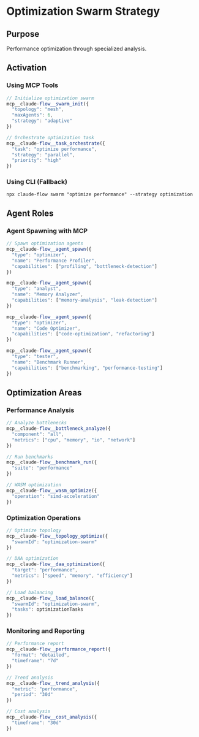 # Optimization Swarm Strategy

## Purpose
Performance optimization through specialized analysis.

## Activation

### Using MCP Tools
```javascript
// Initialize optimization swarm
mcp__claude-flow__swarm_init({
  "topology": "mesh",
  "maxAgents": 6,
  "strategy": "adaptive"
})

// Orchestrate optimization task
mcp__claude-flow__task_orchestrate({
  "task": "optimize performance",
  "strategy": "parallel",
  "priority": "high"
})
```

### Using CLI (Fallback)
`npx claude-flow swarm "optimize performance" --strategy optimization`

## Agent Roles

### Agent Spawning with MCP
```javascript
// Spawn optimization agents
mcp__claude-flow__agent_spawn({
  "type": "optimizer",
  "name": "Performance Profiler",
  "capabilities": ["profiling", "bottleneck-detection"]
})

mcp__claude-flow__agent_spawn({
  "type": "analyst",
  "name": "Memory Analyzer",
  "capabilities": ["memory-analysis", "leak-detection"]
})

mcp__claude-flow__agent_spawn({
  "type": "optimizer",
  "name": "Code Optimizer",
  "capabilities": ["code-optimization", "refactoring"]
})

mcp__claude-flow__agent_spawn({
  "type": "tester",
  "name": "Benchmark Runner",
  "capabilities": ["benchmarking", "performance-testing"]
})
```

## Optimization Areas

### Performance Analysis
```javascript
// Analyze bottlenecks
mcp__claude-flow__bottleneck_analyze({
  "component": "all",
  "metrics": ["cpu", "memory", "io", "network"]
})

// Run benchmarks
mcp__claude-flow__benchmark_run({
  "suite": "performance"
})

// WASM optimization
mcp__claude-flow__wasm_optimize({
  "operation": "simd-acceleration"
})
```

### Optimization Operations
```javascript
// Optimize topology
mcp__claude-flow__topology_optimize({
  "swarmId": "optimization-swarm"
})

// DAA optimization
mcp__claude-flow__daa_optimization({
  "target": "performance",
  "metrics": ["speed", "memory", "efficiency"]
})

// Load balancing
mcp__claude-flow__load_balance({
  "swarmId": "optimization-swarm",
  "tasks": optimizationTasks
})
```

### Monitoring and Reporting
```javascript
// Performance report
mcp__claude-flow__performance_report({
  "format": "detailed",
  "timeframe": "7d"
})

// Trend analysis
mcp__claude-flow__trend_analysis({
  "metric": "performance",
  "period": "30d"
})

// Cost analysis
mcp__claude-flow__cost_analysis({
  "timeframe": "30d"
})
```
